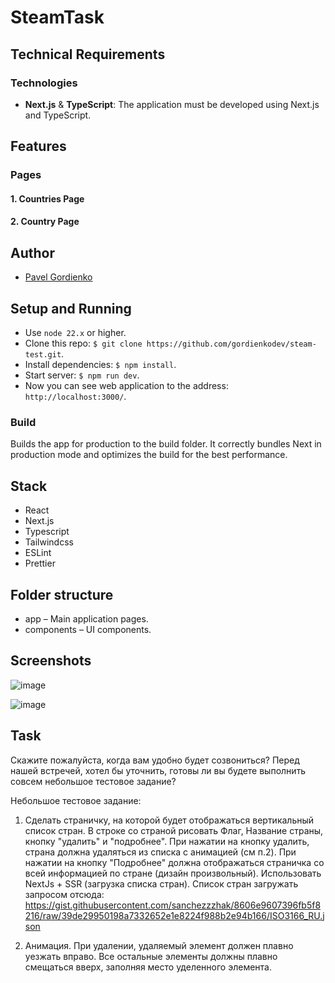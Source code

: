 # SteamTask
 
## Technical Requirements

### Technologies
- **Next.js** & **TypeScript**: The application must be developed using Next.js and TypeScript.

## Features

### Pages
#### 1. Countries Page
#### 2. Country Page
 
## Author

- [Pavel Gordienko](https://github.com/gordienkodev)

## Setup and Running

- Use `node 22.x` or higher.
- Clone this repo: `$ git clone https://github.com/gordienkodev/steam-test.git`. 
- Install dependencies: `$ npm install`.
- Start server: `$ npm run dev`.
- Now you can see web application to the address: `http://localhost:3000/`.

### Build

Builds the app for production to the build folder. It correctly bundles Next in production mode and optimizes the build for the best performance.
 
## Stack

- React
- Next.js
- Typescript
- Tailwindcss
- ESLint
- Prettier
 
## Folder structure

- app – Main application pages.
- components – UI components.


## Screenshots

![image](https://github.com/user-attachments/assets/7513a5fa-09b4-4196-b372-f7497c0161a1)

![image](https://github.com/user-attachments/assets/a3e06df2-38a9-4eab-b3b5-345cda627a80)

 
## Task
 
Скажите пожалуйста, когда вам удобно будет созвониться? Перед нашей встречей, хотел бы уточнить, готовы ли вы будете выполнить совсем небольшое тестовое задание?     
     
Небольшое тестовое задание:     
     
1. Сделать страничку, на которой будет отображаться вертикальный список стран. В строке со страной рисовать Флаг, Название страны, кнопку "удалить" и "подробнее". При нажатии на кнопку удалить, страна должна удаляться из списка с анимацией (см п.2). При нажатии на кнопку "Подробнее" должна отображаться страничка со всей информацией по стране (дизайн произвольный). Использовать NextJs + SSR (загрузка списка стран).
Список стран загружать запросом отсюда:
https://gist.githubusercontent.com/sanchezzzhak/8606e9607396fb5f8216/raw/39de29950198a7332652e1e8224f988b2e94b166/ISO3166_RU.json

2. Анимация. При удалении, удаляемый элемент должен плавно уезжать вправо. Все остальные элементы должны плавно смещаться вверх, заполняя место уделенного элемента.
